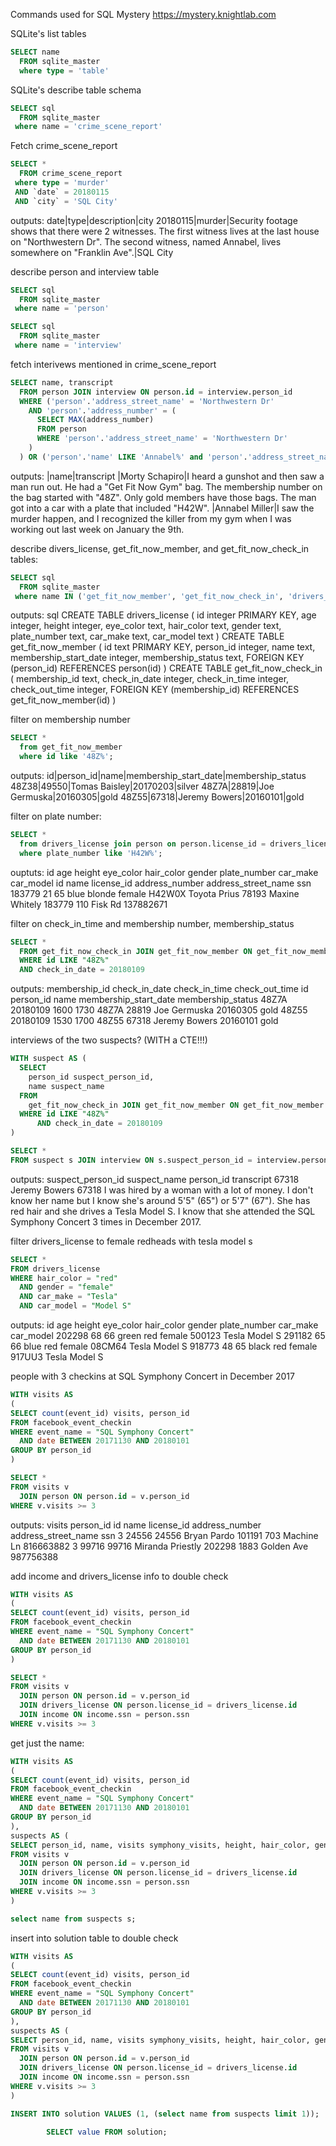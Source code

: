 Commands used for SQL Mystery https://mystery.knightlab.com 

SQLite's list tables
```SQL
SELECT name 
  FROM sqlite_master
  where type = 'table'
```

SQLite's describe table schema
```SQL
SELECT sql 
  FROM sqlite_master
 where name = 'crime_scene_report'
```

Fetch crime_scene_report
```SQL
SELECT * 
  FROM crime_scene_report
 where type = 'murder' 
 AND `date` = 20180115
 AND `city` = 'SQL City'
```
outputs:
date|type|description|city
20180115|murder|Security footage shows that there were 2 witnesses. The first witness lives at the last house on "Northwestern Dr". The second witness, named Annabel, lives somewhere on "Franklin Ave".|SQL City

describe person and interview table
```SQL
SELECT sql 
  FROM sqlite_master
 where name = 'person'

SELECT sql 
  FROM sqlite_master
 where name = 'interview'
```

fetch interivews mentioned in crime_scene_report
```SQL
SELECT name, transcript
  FROM person JOIN interview ON person.id = interview.person_id
  WHERE ('person'.'address_street_name' = 'Northwestern Dr' 
    AND 'person'.'address_number' = (
      SELECT MAX(address_number)
      FROM person
      WHERE 'person'.'address_street_name' = 'Northwestern Dr'
    )
  ) OR ('person'.'name' LIKE 'Annabel%' and 'person'.'address_street_name' = 'Franklin Ave')
```
outputs:
|name|transcript
|Morty Schapiro|I heard a gunshot and then saw a man run out. He had a "Get Fit Now Gym" bag. The membership number on the bag started with "48Z". Only gold members have those bags. The man got into a car with a plate that included "H42W".
|Annabel Miller|I saw the murder happen, and I recognized the killer from my gym when I was working out last week on January the 9th.

describe divers_license, get_fit_now_member, and get_fit_now_check_in tables:
```SQL
SELECT sql 
  FROM sqlite_master
 where name IN ('get_fit_now_member', 'get_fit_now_check_in', 'drivers_license')
```
outputs:
sql
CREATE TABLE drivers_license ( id integer PRIMARY KEY, age integer, height integer, eye_color text, hair_color text, gender text, plate_number text, car_make text, car_model text )
CREATE TABLE get_fit_now_member ( id text PRIMARY KEY, person_id integer, name text, membership_start_date integer, membership_status text, FOREIGN KEY (person_id) REFERENCES person(id) )
CREATE TABLE get_fit_now_check_in ( membership_id text, check_in_date integer, check_in_time integer, check_out_time integer, FOREIGN KEY (membership_id) REFERENCES get_fit_now_member(id) )

filter on membership number 
```SQL
SELECT *
  from get_fit_now_member
  where id like '48Z%';
```
outputs:
id|person_id|name|membership_start_date|membership_status
48Z38|49550|Tomas Baisley|20170203|silver
48Z7A|28819|Joe Germuska|20160305|gold
48Z55|67318|Jeremy Bowers|20160101|gold

filter on plate number:
```SQL
SELECT * 
  from drivers_license join person on person.license_id = drivers_license.id
  where plate_number like 'H42W%';
```
ouptuts:
id	age	height	eye_color	hair_color	gender	plate_number	car_make	car_model	id	name	license_id	address_number	address_street_name	ssn
183779	21	65	blue	blonde	female	H42W0X	Toyota	Prius	78193	Maxine Whitely	183779	110	Fisk Rd	137882671

filter on check_in_time and membership number, membership_status
```SQL
SELECT *
  FROM get_fit_now_check_in JOIN get_fit_now_member ON get_fit_now_member.id = get_fit_now_check_in.membership_id
  WHERE id LIKE "48Z%"
  AND check_in_date = 20180109
```
outputs:
membership_id	check_in_date	check_in_time	check_out_time	id	person_id	name	membership_start_date	membership_status
48Z7A	20180109	1600	1730	48Z7A	28819	Joe Germuska	20160305	gold
48Z55	20180109	1530	1700	48Z55	67318	Jeremy Bowers	20160101	gold

interviews of the two suspects? (WITH a CTE!!!)
```SQL
WITH suspect AS (
  SELECT 
	person_id suspect_person_id, 
	name suspect_name
  FROM 
  	get_fit_now_check_in JOIN get_fit_now_member ON get_fit_now_member.id = get_fit_now_check_in.membership_id
  WHERE id LIKE "48Z%"
	  AND check_in_date = 20180109
)

SELECT * 
FROM suspect s JOIN interview ON s.suspect_person_id = interview.person_id;
```
outputs:
suspect_person_id	suspect_name	person_id	transcript
67318	Jeremy Bowers	67318	I was hired by a woman with a lot of money. I don't know her name but I know she's around 5'5" (65") or 5'7" (67"). She has red hair and she drives a Tesla Model S. I know that she attended the SQL Symphony Concert 3 times in December 2017. 

filter drivers_license to female redheads with tesla model s
```SQL
SELECT *
FROM drivers_license
WHERE hair_color = "red"
  AND gender = "female"
  AND car_make = "Tesla"
  AND car_model = "Model S"
```
outputs:
id	age	height	eye_color	hair_color	gender	plate_number	car_make	car_model
202298	68	66	green	red	female	500123	Tesla	Model S
291182	65	66	blue	red	female	08CM64	Tesla	Model S
918773	48	65	black	red	female	917UU3	Tesla	Model S

people with 3 checkins at SQL Symphony Concert in December 2017
```SQL
WITH visits AS 
(
SELECT count(event_id) visits, person_id
FROM facebook_event_checkin 
WHERE event_name = "SQL Symphony Concert"
  AND date BETWEEN 20171130 AND 20180101
GROUP BY person_id
)

SELECT * 
FROM visits v
  JOIN person ON person.id = v.person_id
WHERE v.visits >= 3
```
outputs:
visits	person_id	id	name	license_id	address_number	address_street_name	ssn
3	24556	24556	Bryan Pardo	101191	703	Machine Ln	816663882
3	99716	99716	Miranda Priestly	202298	1883	Golden Ave	987756388

add income and drivers_license info to double check
```SQL
WITH visits AS 
(
SELECT count(event_id) visits, person_id
FROM facebook_event_checkin 
WHERE event_name = "SQL Symphony Concert"
  AND date BETWEEN 20171130 AND 20180101
GROUP BY person_id
)

SELECT *
FROM visits v
  JOIN person ON person.id = v.person_id
  JOIN drivers_license ON person.license_id = drivers_license.id
  JOIN income ON income.ssn = person.ssn
WHERE v.visits >= 3
```

get just the name:
```SQL
WITH visits AS 
(
SELECT count(event_id) visits, person_id
FROM facebook_event_checkin 
WHERE event_name = "SQL Symphony Concert"
  AND date BETWEEN 20171130 AND 20180101
GROUP BY person_id
),
suspects AS (
SELECT person_id, name, visits symphony_visits, height, hair_color, gender, plate_number, car_make, car_model, annual_income
FROM visits v
  JOIN person ON person.id = v.person_id
  JOIN drivers_license ON person.license_id = drivers_license.id
  JOIN income ON income.ssn = person.ssn
WHERE v.visits >= 3
)

select name from suspects s;
```

insert into solution table to double check
```SQL
WITH visits AS 
(
SELECT count(event_id) visits, person_id
FROM facebook_event_checkin 
WHERE event_name = "SQL Symphony Concert"
  AND date BETWEEN 20171130 AND 20180101
GROUP BY person_id
),
suspects AS (
SELECT person_id, name, visits symphony_visits, height, hair_color, gender, plate_number, car_make, car_model, annual_income
FROM visits v
  JOIN person ON person.id = v.person_id
  JOIN drivers_license ON person.license_id = drivers_license.id
  JOIN income ON income.ssn = person.ssn
WHERE v.visits >= 3
)

INSERT INTO solution VALUES (1, (select name from suspects limit 1));

        SELECT value FROM solution;
```
